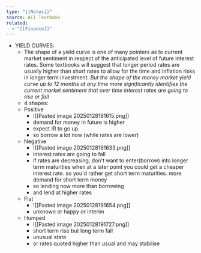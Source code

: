 ```yaml
---
type: "[[Notes]]"
source: ACI Textbook
related:
  - "[[Finance]]"
---
```

- YIELD CURVES:
	- The shape of a yield curve is one of many pointers as to current market sentiment in respect of the anticipated level of future interest rates. Some textbooks will suggest that longer period rates are usually higher than short rates to allow for the time and inflation risks in longer term investment. *But the shape of the money market yield curve up to 12 months at any time more significantly identifies the current market sentiment that over time interest rates are going to rise or fall*
	- 4 shapes:
	- Positive
		- ![[Pasted image 20250128191615.png]]
		- demand for money in future is higher
		- expect IR to go up
		- so borrow a lot now (while rates are lower)
	- Negative
		- ![[Pasted image 20250128191633.png]]
		- interest rates are going to fall
		- if rates are decreasing, don't want to enter(borrow) into longer term maturities when at a later point you could get a cheaper interest rate. so you'd rather get short term maturities. more demand for short term money
		- so lending now more than borrowing
		- and lend at higher rates
	- Flat
		- ![[Pasted image 20250128191654.png]]
		- unknown or happy or interim
	- Humped
		- ![[Pasted image 20250128191727.png]]
		- short term rise but long term fall
		- unusual state
		- or rates quoted higher than usual and may stabilise
